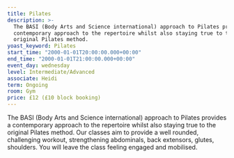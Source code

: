 ```yaml
---
title: Pilates
description: >-
  The BASI (Body Arts and Science international) approach to Pilates provides a
  contemporary approach to the repertoire whilst also staying true to the
  original Pilates method.
yoast_keyword: Pilates
start_time: "2000-01-01T20:00:00.000+00:00"
end_time: "2000-01-01T21:00:00.000+00:00"
event_day: wednesday
level: Intermediate/Advanced
associate: Heidi
term: Ongoing
room: Gym
price: £12 (£10 block booking)
---
```

The BASI (Body Arts and Science international) approach to Pilates provides a contemporary approach to the repertoire whilst also staying true to the original Pilates method. Our classes aim to provide a well rounded, challenging workout, strengthening abdominals, back extensors, glutes, shoulders. You will leave the class feeling engaged and mobilised.
